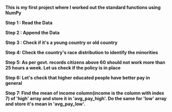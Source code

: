 **This is my first project where I worked out the standard functions using NumPy**

**Step 1 : Read the Data**

**Step 2 : Append the Data**

**Step 3 : Check if it's a young country or old country**

**Step 4: Check the country's race distribution to identify the minorities**

**Step 5: As per govt. records citizens above 60 should not work more than 25 hours a week. Let us check if the policy is in place**

**Step 6: Let's check that higher educated people have better pay in general**

**Step 7: Find the mean of income column(income is the column with index 7) of 'high' array and store it in 'avg_pay_high'. Do the same for 'low' array and store it's mean in 'avg_pay_low'.**
